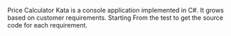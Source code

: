 Price Calculator Kata is a console application implemented in C#.
It grows based on customer requirements.
Starting From the test to get the source code for each requirement.

